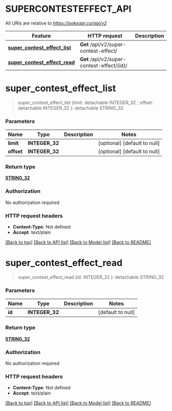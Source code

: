 # SUPERCONTESTEFFECT_API

All URIs are relative to *https://pokeapi.co/api/v2*

Feature | HTTP request | Description
------------- | ------------- | -------------
[**super_contest_effect_list**](SUPERCONTESTEFFECT_API.md#super_contest_effect_list) | **Get** /api/v2/super-contest-effect/ | 
[**super_contest_effect_read**](SUPERCONTESTEFFECT_API.md#super_contest_effect_read) | **Get** /api/v2/super-contest-effect/{id}/ | 


# **super_contest_effect_list**
> super_contest_effect_list (limit:  detachable INTEGER_32 ; offset:  detachable INTEGER_32 ): detachable STRING_32





### Parameters

Name | Type | Description  | Notes
------------- | ------------- | ------------- | -------------
 **limit** | **INTEGER_32**|  | [optional] [default to null]
 **offset** | **INTEGER_32**|  | [optional] [default to null]

### Return type

[**STRING_32**](STRING_32.md)

### Authorization

No authorization required

### HTTP request headers

 - **Content-Type**: Not defined
 - **Accept**: text/plain

[[Back to top]](#) [[Back to API list]](../README.md#documentation-for-api-endpoints) [[Back to Model list]](../README.md#documentation-for-models) [[Back to README]](../README.md)

# **super_contest_effect_read**
> super_contest_effect_read (id: INTEGER_32 ): detachable STRING_32





### Parameters

Name | Type | Description  | Notes
------------- | ------------- | ------------- | -------------
 **id** | **INTEGER_32**|  | [default to null]

### Return type

[**STRING_32**](STRING_32.md)

### Authorization

No authorization required

### HTTP request headers

 - **Content-Type**: Not defined
 - **Accept**: text/plain

[[Back to top]](#) [[Back to API list]](../README.md#documentation-for-api-endpoints) [[Back to Model list]](../README.md#documentation-for-models) [[Back to README]](../README.md)

